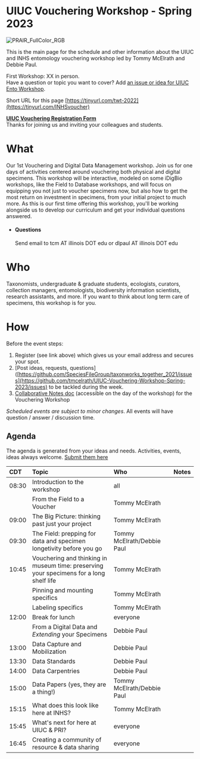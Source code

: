 # UIUC Vouchering Workshop - Spring 2023
![PRAIR_FullColor_RGB](https://user-images.githubusercontent.com/11411328/231914420-6166ef4c-d040-4fbd-b321-eb4a90861b0b.png)

This is the main page for the schedule and other information about the UIUC and INHS entomology vouchering workshop led by Tommy McElrath and Debbie Paul.

First Workshop: XX in person.  
Have a question or topic you want to cover? Add [an issue or idea for UIUC Ento Workshop](https://github.com/tmcelrath/UIUC-Vouchering-Workshop-Spring-2023/issues).<br>

Short URL for this page [https://tinyurl.com/twt-2022](https://tinyurl.com/INHSvoucher)

**[UIUC Vouchering Registration Form](https://forms.gle/y9uxCcDNhDvQb37VA)**  
Thanks for joining us and inviting your colleagues and students.

# What
Our 1st Vouchering and Digital Data Management workshop. Join us for one days of activities centered around vouchering both physical and digital specimens. This workshop will be interactive, modeled on some iDigBio workshops, like the Field to Database workshops, and will focus on equipping you not just to voucher specimens now, but also how to get the most return on investment in specimens, from your initial project to much more. As this is our first time offering this workshop, you'll be working alongside us to develop our curriculum and get your individual questions answered. 
 - #### Questions
   Send email to tcm AT illinois DOT edu or dlpaul AT illinois DOT edu

# Who
Taxonomists, undergraduate & graduate students, ecologists, curators, collection managers, entomologists, biodiversity information scientists, research assistants, and more. If you want to think about long term care of specimens, this workshop is for you. 

# How
Before the event steps:
1. Register (see link above) which gives us your email address and secures your spot. 
2. [Post ideas, requests, questions]([https://github.com/SpeciesFileGroup/taxonworks_together_2021/issues](https://github.com/tmcelrath/UIUC-Vouchering-Workshop-Spring-2023/issues) to be tackled during the week.
3. [Collaborative Notes doc](https://docs.google.com/document/d/14XPuhZf7YSSDkFs2rPnyfmSGGbDPe6ZSQ7391hias4Q/edit) (accessible on the day of the workshop) for the Vouchering Workshop

_Scheduled events are subject to minor changes_.  All events will have question / answer / discussion time.

## Agenda
The agenda is generated from your ideas and needs. Activities, events, ideas always welcome. [Submit them here](https://github.com/tmcelrath/UIUC-Vouchering-Workshop-Spring-2023/issues)

| CDT | Topic  | Who  | Notes |
|:----------------|:--------------------------------------------------------------------------------------------------------------------------------------------------------------------------------------|:-----------------------------------------------------------------------------------------|:------------------------------------------------------|
| 08:30 | Introduction to the workshop  | all |  |
| | From the Field to a Voucher  | Tommy McElrath  | |
| 09:00 | The Big Picture: thinking past just your project  | Tommy McElrath |  |
| 09:30 | The Field: prepping for data and specimen longetivity before you go  | Tommy McElrath/Debbie Paul  |  |
| 10:45 | Vouchering and thinking in museum time: preserving your specimens for a long shelf life  | Tommy McElrath  |  |
| | Pinning and mounting specifics | Tommy McElrath  |  |
| | Labeling specifics  | Tommy McElrath  |  |
| 12:00 | Break for lunch  | everyone  |  |
|  | From a Digital Data and _Extending_ your Specimens  | Debbie Paul  | |
| 13:00 | Data Capture and Mobilization  | Debbie Paul |  |
| 13:30 | Data Standards | Debbie Paul |  |
| 14:00 | Data Carpentries | Debbie Paul |  |
| 15:00 | Data Papers (yes, they are a thing!) | Tommy McElrath/Debbie Paul |  |
| 15:15 | What does this look like here at INHS? | Tommy McElrath |  |
| 15:45 | What's next for here at UIUC & PRI? | everyone |  |
| 16:45 | Creating a community of resource & data sharing | everyone |  |
